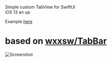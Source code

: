 Simple custom TabView for SwiftUI   
iOS 13 an up

Example [here](https://github.com/jackfrombb/CustomTabView/blob/master/CustomTabView/UI/ContentView.swift)

# based on [wxxsw/TabBar](https://github.com/wxxsw/TabBar)

![Screenshot](https://disk.yandex.ru/i/0Ce2cTzYc25kEA)
